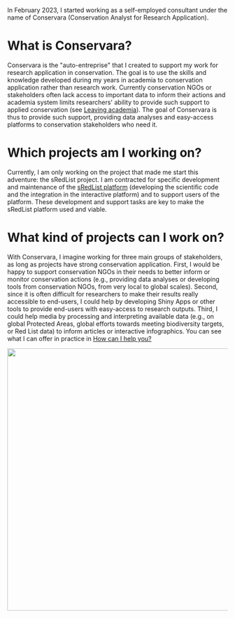 In February 2023, I started working as a self-employed consultant under the name of Conservara (Conservation Analyst for Research Application). 

# What is Conservara?
Conservara is the "auto-entreprise" that I created to support my work for research application in conservation. The goal is to use the skills and knowledge developed during my years in academia to conservation application rather than research work. Currently conservation NGOs or stakeholders often lack access to important data to inform their actions and academia system limits researchers' ability to provide such support to applied conservation (see [Leaving academia](https://victorcazalis.github.io/LeavingAcademia)). The goal of Conservara is thus to provide such support, providing data analyses and easy-access platforms to conservation stakeholders who need it.

# Which projects am I working on?
Currently, I am only working on the project that made me start this adventure: the sRedList project. I am contracted for specific development and maintenance of the [sRedList platform](https://sredlist.eu/#/home) (developing the scientific code and the integration in the interactive platform) and to support users of the platform. These development and support tasks are key to make the sRedList platform used and viable.

# What kind of projects can I work on?
With Conservara, I imagine working for three main groups of stakeholders, as long as projects have strong conservation application. First, I would be happy to support conservation NGOs in their needs to better inform or monitor conservation actions (e.g., providing data analyses or developing tools from conservation NGOs, from very local to global scales). Second, since it is often difficult for researchers to make their results really accessible to end-users, I could help by developing Shiny Apps or other tools to provide end-users with easy-access to research outputs. Third, I could help media by processing and interpreting available data (e.g., on global Protected Areas, global efforts towards meeting biodiversity targets, or Red List data) to inform articles or interactive infographics.
You can see what I can offer in practice in [How can I help you?](http://conservara.fr/HowCanIHelp)

<img src="https://victorcazalis.github.io/logo.png"  align="center" width="600">
